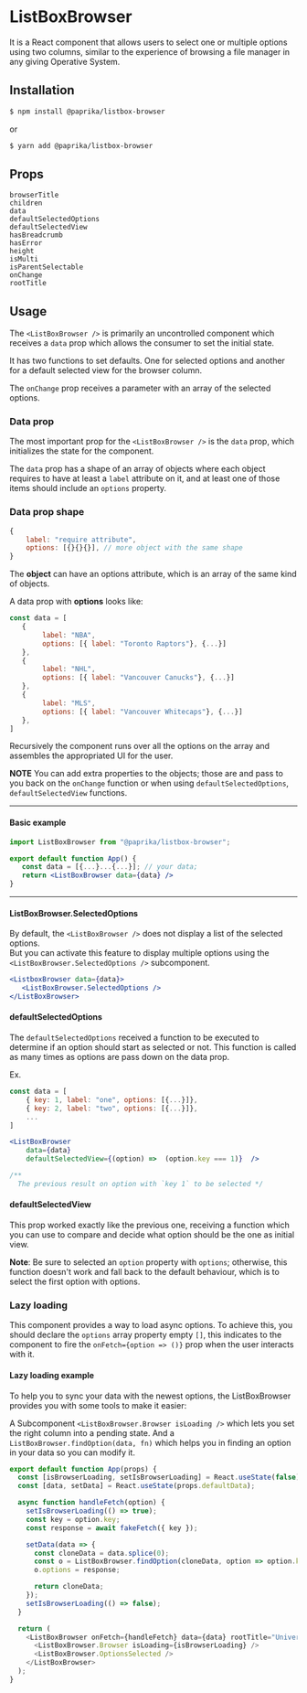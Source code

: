 # ListBoxBrowser

It is a React component that allows users to select one or multiple options using two columns, similar to the experience of browsing a file manager in any giving Operative System.

## Installation

```sh
$ npm install @paprika/listbox-browser
```

or

```sh
$ yarn add @paprika/listbox-browser
```

## Props

```
browserTitle
children
data
defaultSelectedOptions
defaultSelectedView
hasBreadcrumb
hasError
height
isMulti
isParentSelectable
onChange
rootTitle
```

## Usage

The `<ListBoxBrowser />` is primarily an uncontrolled component which receives a `data` prop which allows the consumer to set the initial state.

It has two functions to set defaults. One for selected options and another for a default selected view for the browser column.

The `onChange` prop receives a parameter with an array of the selected options.

### Data prop

The most important prop for the `<ListBoxBrowser />` is the `data` prop, which initializes the state for the component.

The `data` prop has a shape of an array of objects where each object requires to have at least a `label` attribute on it, and at least one of those items should include an `options` property.

### Data prop shape

```js
{
	label: "require attribute",
	options: [{}{}{}], // more object with the same shape
}
```

The **object** can have an options attribute, which is an array of the same kind of objects.

A data prop with **options** looks like:

```js
const data = [
   {
        label: "NBA",
        options: [{ label: "Toronto Raptors"}, {...}]
   },
   {
        label: "NHL",
        options: [{ label: "Vancouver Canucks"}, {...}]
   },
   {
        label: "MLS",
        options: [{ label: "Vancouver Whitecaps"}, {...}]
   },
]
```

Recursively the component runs over all the options on the array and assembles the appropriated UI for the user.

**NOTE** You can add extra properties to the objects; those are and pass to you back on the `onChange` function or when using `defaultSelectedOptions`, `defaultSelectedView` functions.

---

#### Basic example

```jsx
import ListBoxBrowser from "@paprika/listbox-browser";

export default function App() {
   const data = [{...}...{...}]; // your data;
   return <ListBoxBrowser data={data} />
}
```

---

#### ListBoxBrowser.SelectedOptions

By default, the `<ListBoxBrowser />` does not display a list of the selected options.  
But you can activate this feature to display multiple options using the `<ListBoxBrowser.SelectedOptions />` subcomponent.

```jsx
<ListboxBrowser data={data}>
   <ListBoxBrowser.SelectedOptions />
</ListBoxBrowser>
```

#### defaultSelectedOptions

The `defaultSelectedOptions` received a function to be executed to determine if an option should start as selected or not. This function is called as many times as options are pass down on the data prop.

Ex.

```jsx
const data = [
	{ key: 1, label: "one", options: [{...}]},
	{ key: 2, label: "two", options: [{...}]},
	...
]

<ListBoxBrowser
	data={data}
	defaultSelectedView={(option) =>  (option.key === 1)}  />

/**
  The previous result on option with `key 1` to be selected */
```

#### defaultSelectedView

This prop worked exactly like the previous one, receiving a function which you can use to compare and decide what option should be the one as initial view.

**Note**: Be sure to selected an `option` property with `options`; otherwise, this function doesn't work and fall back to the default behaviour, which is to select the first option with options.

### Lazy loading

This component provides a way to load async options. To achieve this, you should declare the `options` array property empty `[]`, this indicates to the component to fire the `onFetch={option => ()}` prop when the user interacts with it.

#### Lazy loading example

To help you to sync your data with the newest options, the ListBoxBrowser provides you with some tools to make it easier:

A Subcomponent `<ListBoxBrowser.Browser isLoading />` which lets you set the right column into a pending state.
And a `ListBoxBrowser.findOption(data, fn)` which helps you in finding an option in your data so you can modify it.

```js
export default function App(props) {
  const [isBrowserLoading, setIsBrowserLoading] = React.useState(false);
  const [data, setData] = React.useState(props.defaultData);

  async function handleFetch(option) {
    setIsBrowserLoading(() => true);
    const key = option.key;
    const response = await fakeFetch({ key });

    setData(data => {
      const cloneData = data.splice(0);
      const o = ListBoxBrowser.findOption(cloneData, option => option.key === key);
      o.options = response;

      return cloneData;
    });
    setIsBrowserLoading(() => false);
  }

  return (
    <ListBoxBrowser onFetch={handleFetch} data={data} rootTitle="Universes" browserTitle="Heroes">
      <ListBoxBrowser.Browser isLoading={isBrowserLoading} />
      <ListBoxBrowser.OptionsSelected />
    </ListBoxBrowser>
  );
}
```
